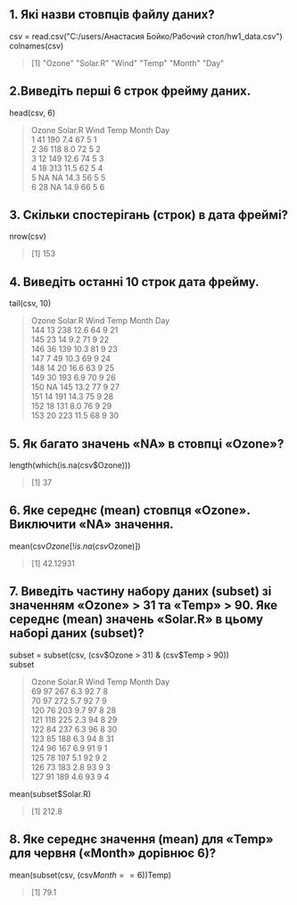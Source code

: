 ## 1. Які назви стовпців файлу даних? ##
csv = read.csv("C:/users/Анастасия Бойко/Рабочий стол/hw1_data.csv") <br>
colnames(csv)
> [1] "Ozone"   "Solar.R" "Wind"    "Temp"    "Month"   "Day" 
## 2.Виведіть перші 6 строк фрейму даних. ##
head(csv, 6)
>  Ozone Solar.R Wind Temp Month Day <br>
> 1    41     190  7.4   67     5   1 <br>
> 2    36     118  8.0   72     5   2 <br>
> 3    12     149 12.6   74     5   3 <br>
> 4    18     313 11.5   62     5   4 <br>
> 5    NA      NA 14.3   56     5   5 <br>
> 6    28      NA 14.9   66     5   6 <br>

## 3. Скільки спостерігань (строк) в дата фреймі? ##
nrow(csv)
> [1] 153

## 4. Виведіть останні 10 строк дата фрейму. ##
tail(csv, 10)
>    Ozone Solar.R Wind Temp Month Day <br>
>   144    13     238 12.6   64     9  21 <br>
>   145    23      14  9.2   71     9  22 <br>
>   146    36     139 10.3   81     9  23 <br>
>   147     7      49 10.3   69     9  24 <br>
>   148    14      20 16.6   63     9  25 <br>
>   149    30     193  6.9   70     9  26 <br>
>   150    NA     145 13.2   77     9  27 <br>
>   151    14     191 14.3   75     9  28 <br>
>   152    18     131  8.0   76     9  29 <br>
>   153    20     223 11.5   68     9  30 <br>

## 5. Як багато значень «NA» в стовпці «Ozone»? ##
length(which(is.na(csv$Ozone)))
> [1] 37

## 6. Яке середнє (mean) стовпця «Ozone». Виключити «NA» значення. ##
mean(csv$Ozone[!is.na(csv$Ozone)])
> [1] 42.12931

## 7. Виведіть частину набору даних (subset) зі значенням «Ozone» > 31 та «Temp» > 90. Яке середнє (mean) значень «Solar.R» в цьому наборі даних (subset)? ##
subset = subset(csv, (csv$Ozone > 31) & (csv$Temp > 90)) <br>
subset <br>
>  Ozone Solar.R Wind Temp Month Day <br>
> 69     97     267  6.3   92     7   8 <br>
> 70     97     272  5.7   92     7   9 <br>
> 120    76     203  9.7   97     8  28 <br>
> 121   118     225  2.3   94     8  29 <br>
> 122    84     237  6.3   96     8  30 <br>
> 123    85     188  6.3   94     8  31 <br>
> 124    96     167  6.9   91     9   1 <br>
> 125    78     197  5.1   92     9   2 <br>
> 126    73     183  2.8   93     9   3 <br>
> 127    91     189  4.6   93     9   4 <br>

mean(subset$Solar.R)
> [1] 212.8

## 8. Яке середнє значення (mean) для «Temp» для червня («Month» дорівнює 6)? ##
mean(subset(csv, (csv$Month == 6))$Temp)
> [1] 79.1
